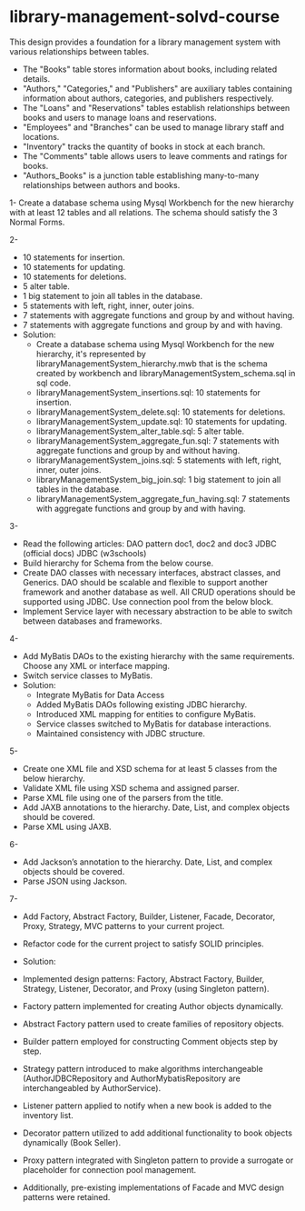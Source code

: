 # library-management-solvd-course
This design provides a foundation for a library management system with various relationships between tables.
- The "Books" table stores information about books, including related details.
- "Authors," "Categories," and "Publishers" are auxiliary tables containing information about authors, categories, and publishers respectively.
- The "Loans" and "Reservations" tables establish relationships between books and users to manage loans and reservations.
- "Employees" and "Branches" can be used to manage library staff and locations.
- "Inventory" tracks the quantity of books in stock at each branch.
- The "Comments" table allows users to leave comments and ratings for books.
- "Authors_Books" is a junction table establishing many-to-many relationships between authors and books.

1- Create a database schema using Mysql Workbench for the new hierarchy with at least 12 tables and all relations. The schema should satisfy the 3 Normal Forms.

2- 
- 10 statements for insertion.
- 10 statements for updating.
- 10 statements for deletions. 
- 5 alter table.
- 1 big statement to join all tables in the database.
- 5 statements with left, right, inner, outer joins.
- 7 statements with aggregate functions and group by and without having.
- 7 statements with aggregate functions and group by and with having.
- Solution:
    - Create a database schema using Mysql Workbench for the new hierarchy, it's represented by libraryManagementSystem_hierarchy.mwb that is the schema created by workbench and libraryManagementSystem_schema.sql in sql code.
    - libraryManagementSystem_insertions.sql: 10 statements for insertion.
    - libraryManagementSystem_delete.sql: 10 statements for deletions. 
    - libraryManagementSystem_update.sql: 10 statements for updating. 
    - libraryManagementSystem_alter_table.sql: 5 alter table.
    - libraryManagementSystem_aggregate_fun.sql: 7 statements with aggregate functions and group by and without having.
    - libraryManagementSystem_joins.sql: 5 statements with left, right, inner, outer joins.
    - libraryManagementSystem_big_join.sql:  1 big statement to join all tables in the database.
    - libraryManagementSystem_aggregate_fun_having.sql: 7 statements with aggregate functions and group by and with having.

3- 
- Read the following articles:
    DAO pattern doc1, doc2 and doc3
    JDBC (official docs)
    JDBC (w3schools)
- Build hierarchy for Schema from the below course.
- Create DAO classes with necessary interfaces, abstract classes, and Generics.  DAO should be scalable and flexible to support another framework and another database as well. All CRUD operations should be supported using JDBC. Use connection pool from the below block.
- Implement Service layer with necessary abstraction to be able to switch between databases and frameworks.

4-
- Add MyBatis DAOs to the existing hierarchy with the same requirements. Choose any XML or interface mapping.
- Switch service classes to MyBatis.
- Solution:
  - Integrate MyBatis for Data Access
  - Added MyBatis DAOs following existing JDBC hierarchy.
  - Introduced XML mapping for entities to configure MyBatis.
  - Service classes switched to MyBatis for database interactions.
  - Maintained consistency with JDBC structure.

5-
- Create one XML file and XSD schema for at least 5 classes from the below hierarchy.
- Validate XML file using XSD schema and assigned parser.
- Parse XML file using one of the parsers from the title.
- Add JAXB annotations to the hierarchy. Date, List, and complex objects should be covered.
- Parse XML using JAXB.

6-
- Add Jackson’s annotation to the hierarchy. Date, List, and complex objects should be covered.
- Parse JSON using Jackson.

7-
- Add Factory, Abstract Factory, Builder, Listener, Facade, Decorator, Proxy, Strategy, MVC patterns to your current project.
- Refactor code for the current project to satisfy SOLID principles.
- Solution:
- Implemented design patterns: Factory, Abstract Factory, Builder, Strategy, Listener, Decorator, and Proxy (using Singleton pattern).

- Factory pattern implemented for creating Author objects dynamically.
- Abstract Factory pattern used to create families of repository objects.
- Builder pattern employed for constructing Comment objects step by step.
- Strategy pattern introduced to make algorithms interchangeable (AuthorJDBCRepository and AuthorMybatisRepository are interchangeabled by AuthorService).
- Listener pattern applied to notify when a new book is added to the inventory list.
- Decorator pattern utilized to add additional functionality to book objects dynamically (Book Seller).
- Proxy pattern integrated with Singleton pattern to provide a surrogate or placeholder for connection pool management.
- Additionally, pre-existing implementations of Facade and MVC design patterns were retained.
